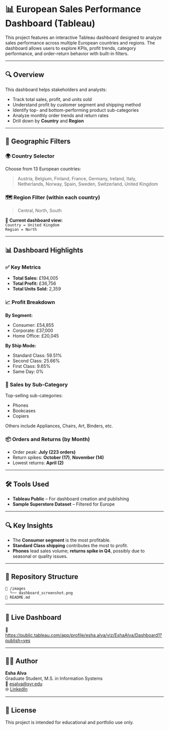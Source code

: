 # 📊 European Sales Performance Dashboard (Tableau)

This project features an interactive Tableau dashboard designed to analyze sales performance across multiple European countries and regions. The dashboard allows users to explore KPIs, profit trends, category performance, and order-return behavior with built-in filters.

---

## 🔍 Overview

This dashboard helps stakeholders and analysts:
- Track total sales, profit, and units sold
- Understand profit by customer segment and shipping method
- Identify top- and bottom-performing product sub-categories
- Analyze monthly order trends and return rates
- Drill down by **Country** and **Region**

---

## 📍 Geographic Filters

### 🌍 Country Selector  
Choose from 13 European countries:
> Austria, Belgium, Finland, France, Germany, Ireland, Italy, Netherlands, Norway, Spain, Sweden, Switzerland, United Kingdom

### 🗺️ Region Filter (within each country)  
> Central, North, South

🔎 **Current dashboard view:**  
`Country = United Kingdom`  
`Region = North`

---

## 📊 Dashboard Highlights

### ✅ Key Metrics
- **Total Sales:** £194,005  
- **Total Profit:** £36,756  
- **Total Units Sold:** 2,359  

### 📈 Profit Breakdown
**By Segment:**
- Consumer: £54,855  
- Corporate: £37,000  
- Home Office: £20,045  

**By Ship Mode:**
- Standard Class: 59.51%  
- Second Class: 25.66%  
- First Class: 9.65%  
- Same Day: 0%  

### 🧩 Sales by Sub-Category
Top-selling sub-categories:
- Phones  
- Bookcases  
- Copiers  

Others include Appliances, Chairs, Art, Binders, etc.

### 📦 Orders and Returns (by Month)
- Order peak: **July (223 orders)**  
- Return spikes: **October (17)**, **November (14)**  
- Lowest returns: **April (2)**  

---

## 🛠️ Tools Used
- **Tableau Public** – For dashboard creation and publishing  
- **Sample Superstore Dataset** – Filtered for Europe

---

## 🔍 Key Insights
- The **Consumer segment** is the most profitable.
- **Standard Class shipping** contributes the most to profit.
- **Phones** lead sales volume; **returns spike in Q4**, possibly due to seasonal or quality issues.

---

## 📁 Repository Structure

```
📂 /images  
  └── dashboard_screenshot.png  
📄 README.md  
```

---

## 🔗 Live Dashboard
🔗 https://public.tableau.com/app/profile/esha.alva/viz/EshaAlva/Dashboard1?publish=yes

---

## 👩‍💻 Author

**Esha Alva**  
Graduate Student, M.S. in Information Systems  
📧 esalva@syr.edu  
🌐 [LinkedIn](https://www.linkedin.com/in/esha-alva)

---

## 📝 License

This project is intended for educational and portfolio use only.
